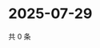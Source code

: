 # 2025-07-29

共 0 条

<!-- BEGIN ZHIHUQUESTIONS -->
<!-- 最后更新时间 Tue Jul 29 2025 20:25:04 GMT+0800 (China Standard Time) -->

<!-- END ZHIHUQUESTIONS -->
